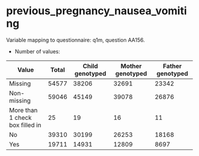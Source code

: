 # previous_pregnancy_nausea_vomiting
Variable mapping to questionnaire: q1m, question AA156.
- Number of values:

| Value | Total | Child genotyped | Mother genotyped | Father genotyped |
| ----- | ----- | --------------- | ---------------- | ---------------- |
| Missing | 54577 | 38206 | 32691 | 23342 |
| Non-missing | 59046 | 45149 | 39078 | 26876 |
| More than 1 check box filled in | 25 | 19 | 16 |11 |
| No | 39310 | 30199 | 26253 |18168 |
| Yes | 19711 | 14931 | 12809 |8697 |




